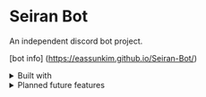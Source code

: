 # Seiran Bot
An independent discord bot project.

[bot info] (https://eassunkim.github.io/Seiran-Bot/)

<details>
<summary> Built with</summary>

### Languages and Frameworks
- Python 3.12
- Discord.py 
- HTML and markdown (project page and GitHub)

### libraries
- python-dotenv

### external
- GitHub

</details>

<details>
<summary> Planned future features </summary>
    
- Generally more commands
    - RSVP/roll call commands for hosting discord events
    - Mini games
- User specific profiles and responses
    - Using MongoDB to store information for each user that interacts
- Hosting bot online through Google Cloud or other similar service

</details>


